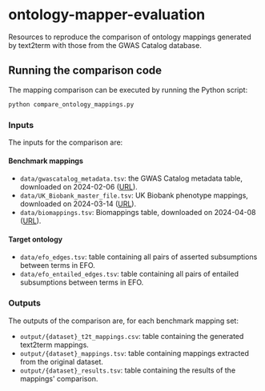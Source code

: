 # ontology-mapper-evaluation
Resources to reproduce the comparison of ontology mappings generated by text2term with those from the GWAS Catalog database.

## Running the comparison code
The mapping comparison can be executed by running the Python script:

```python
python compare_ontology_mappings.py
```

### Inputs
The inputs for the comparison are: 

#### Benchmark mappings
- `data/gwascatalog_metadata.tsv`: the GWAS Catalog metadata table, downloaded on 2024-02-06 ([URL](https://www.ebi.ac.uk/gwas/docs/file-downloads)).
- `data/UK_Biobank_master_file.tsv`: UK Biobank phenotype mappings, downloaded on 2024-03-14 ([URL](https://github.com/EBISPOT/EFO-UKB-mappings)).
- `data/biomappings.tsv`: Biomappings table, downloaded on 2024-04-08 ([URL](https://github.com/biopragmatics/biomappings)).

#### Target ontology
- `data/efo_edges.tsv`: table containing all pairs of asserted subsumptions between terms in EFO.
- `data/efo_entailed_edges.tsv`: table containing all pairs of entailed subsumptions between terms in EFO. 

### Outputs
The outputs of the comparison are, for each benchmark mapping set:

- `output/{dataset}_t2t_mappings.csv`: table containing the generated text2term mappings.
- `output/{dataset}_mappings.tsv`: table containing mappings extracted from the original dataset.
- `output/{dataset}_results.tsv`: table containing the results of the mappings' comparison.